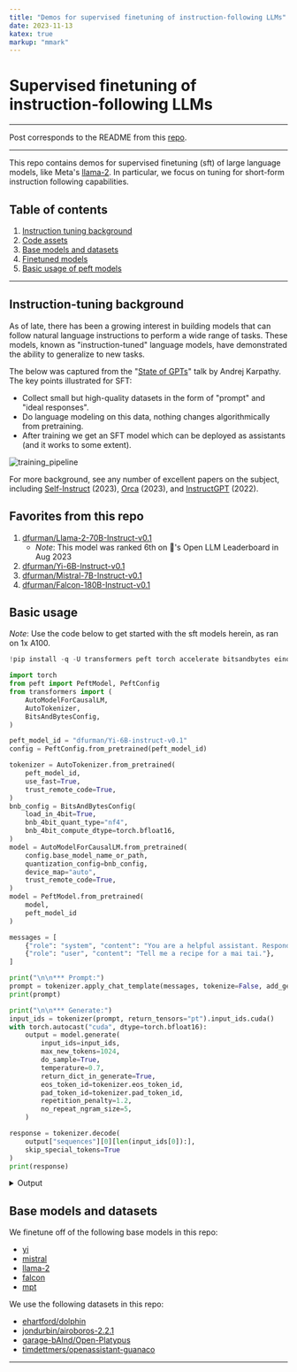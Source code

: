 ```yaml
---
title: "Demos for supervised finetuning of instruction-following LLMs"
date: 2023-11-13
katex: true
markup: "mmark"
---
```


# Supervised finetuning of instruction-following LLMs

---

Post corresponds to the README from this [repo](https://github.com/daniel-furman/sft-demos).

---

This repo contains demos for supervised finetuning (sft) of large language models, like Meta's [llama-2](https://huggingface.co/meta-llama/Llama-2-7b-hf). In particular, we focus on tuning for short-form instruction following capabilities.

## Table of contents

1. [Instruction tuning background](https://github.com/daniel-furman/sft-demos#instruction-tuning-background)
2. [Code assets](https://github.com/daniel-furman/sft-demos#code-assets)
3. [Base models and datasets](https://github.com/daniel-furman/sft-demos#base-models-and-datasets)
4. [Finetuned models](https://github.com/daniel-furman/sft-demos#finetuned-models)
5. [Basic usage of peft models](https://github.com/daniel-furman/sft-demos#basic-usage-of-peft-models)

---

## Instruction-tuning background

 As of late, there has been a growing interest in building models that can follow natural language instructions to perform a wide range of tasks. These models, known as "instruction-tuned" language models, have demonstrated the ability to generalize to new tasks.
 
 The below was captured from the "[State of GPTs](https://www.youtube.com/watch?v=bZQun8Y4L2A)" talk by Andrej Karpathy. The key points illustrated for SFT:

* Collect small but high-quality datasets in the form of "prompt" and "ideal responses". 
* Do language modeling on this data, nothing changes algorithmically from pretraining. 
* After training we get an SFT model which can be deployed as assistants (and it works to some extent).

![training_pipeline](https://raw.githubusercontent.com/daniel-furman/sft-demos/main/assets/assistant_training_pipeline.png)

For more background, see any number of excellent papers on the subject, including [Self-Instruct](https://arxiv.org/pdf/2212.10560.pdf) (2023), [Orca](https://arxiv.org/pdf/2306.02707.pdf) (2023), and [InstructGPT](https://arxiv.org/pdf/2203.02155.pdf) (2022). 

## Favorites from this repo

1. [dfurman/Llama-2-70B-Instruct-v0.1](https://huggingface.co/dfurman/llama-2-70b-dolphin-v0.1)
    *  *Note*: This model was ranked 6th on 🤗's Open LLM Leaderboard in Aug 2023
2. [dfurman/Yi-6B-Instruct-v0.1](https://huggingface.co/dfurman/Yi-6B-Instruct-v0.1) 
3. [dfurman/Mistral-7B-Instruct-v0.1](https://huggingface.co/dfurman/Mistral-7B-Instruct-v0.1) 
4. [dfurman/Falcon-180B-Instruct-v0.1](https://huggingface.co/dfurman/Falcon-180B-Instruct-v0.1) 

## Basic usage

*Note*: Use the code below to get started with the sft models herein, as ran on 1x A100.  

```python
!pip install -q -U transformers peft torch accelerate bitsandbytes einops sentencepiece

import torch
from peft import PeftModel, PeftConfig
from transformers import (
    AutoModelForCausalLM,
    AutoTokenizer,
    BitsAndBytesConfig,
)
```

```python
peft_model_id = "dfurman/Yi-6B-instruct-v0.1"
config = PeftConfig.from_pretrained(peft_model_id)

tokenizer = AutoTokenizer.from_pretrained(
    peft_model_id,
    use_fast=True,
    trust_remote_code=True,
)
bnb_config = BitsAndBytesConfig(
    load_in_4bit=True,
    bnb_4bit_quant_type="nf4",
    bnb_4bit_compute_dtype=torch.bfloat16,
)
model = AutoModelForCausalLM.from_pretrained(
    config.base_model_name_or_path,
    quantization_config=bnb_config,
    device_map="auto",
    trust_remote_code=True,
)
model = PeftModel.from_pretrained(
    model, 
    peft_model_id
)
```

```python
messages = [
    {"role": "system", "content": "You are a helpful assistant. Respond as briefly as possible."},    
    {"role": "user", "content": "Tell me a recipe for a mai tai."},
]

print("\n\n*** Prompt:")
prompt = tokenizer.apply_chat_template(messages, tokenize=False, add_generation_prompt=True)
print(prompt)

print("\n\n*** Generate:")
input_ids = tokenizer(prompt, return_tensors="pt").input_ids.cuda()
with torch.autocast("cuda", dtype=torch.bfloat16):
    output = model.generate(
        input_ids=input_ids,
        max_new_tokens=1024,
        do_sample=True,
        temperature=0.7,
        return_dict_in_generate=True,
        eos_token_id=tokenizer.eos_token_id,
        pad_token_id=tokenizer.pad_token_id,
        repetition_penalty=1.2,
        no_repeat_ngram_size=5,
    )

response = tokenizer.decode(
    output["sequences"][0][len(input_ids[0]):], 
    skip_special_tokens=True
)
print(response)
```

<details>

<summary>Output</summary>

**Prompt**: <|im_start|>system
You are a helpful assistant. Respond as briefly as possible.<|im_end|>
<|im_start|>user
Tell me a recipe for a mai tai.<|im_end|>
<|im_start|>assistant

**Generation**: Here's one simple version of the classic Mai Tai cocktail:

1 oz White Rum (Bacardi, Don Papa, etc.) ➕ ½ oz Coconut Cream Liqueur (Malibu or Coco Lopez)
2 tsp Simple Syrup ➕ Dash Orange Bitters
3-4 Ice Cubes

Shake all ingredients in a shaker filled with ice until well chilled and strain into an old fashioned glass over fresh crushed ice. Garnish with mint leaves if desired. Enjoy!

</details>

## Base models and datasets

We finetune off of the following base models in this repo:

* [yi](https://huggingface.co/01-ai)
* [mistral](https://huggingface.co/mistralai/Mistral-7B-v0.1)
* [llama-2](https://huggingface.co/meta-llama/Llama-2-70b-hf)
* [falcon](https://huggingface.co/tiiuae/falcon-180B)
* [mpt](https://huggingface.co/mosaicml/mpt-7b)

We use the following datasets in this repo:

* [ehartford/dolphin](https://huggingface.co/datasets/ehartford/dolphin)
* [jondurbin/airoboros-2.2.1](https://huggingface.co/datasets/jondurbin/airoboros-2.2.1)
* [garage-bAInd/Open-Platypus](https://huggingface.co/datasets/garage-bAInd/Open-Platypus)
* [timdettmers/openassistant-guanaco](https://huggingface.co/datasets/timdettmers/openassistant-guanaco)

---
